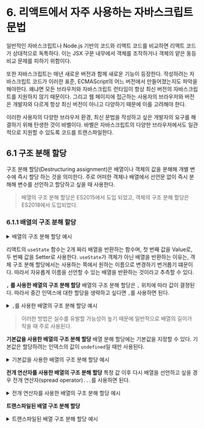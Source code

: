 # 6. 리액트에서 자주 사용하는 자바스크립트 문법

일반적인 자바스크립트나 Node.js 기반의 코드와 리액트 코드를 비교하면 리액트 코드가 상대적으로 독특하다. 이는 JSX 구문 내무에서 객체를 조작하거나 객체의 얕은 동등 비교 문제를 피하기 위함이다.

또한 자바스크립트는 매년 새로운 버전과 함께 새로운 기능이 등장한다. 작성하려는 자바스크립트 코드가 이러한 표준, ECMAScript의 어느 버전에서 만들어졌는지도 파악을 해야한다.
왜냐면 모든 브라우저와 자바스크립트 런타임이 항상 최신 버전의 자바스크립트를 지원하지 않기 때문이다. 그리고 웹 페이지에 접근하는 사용자의 브라우저와 버전은 개발자와 다르게 항상 최신 버전이 아니고 다양하기 때문에 이를 고려해야 한다.

이러한 사용자의 다양한 브라우저 환경, 최신 문법을 작성하고 싶은 개발자의 요구를 해결하기 위해 탄생한 것이 바벨이다. 바벨은 자바스크립트의 다양한 브라우저에서도 일관적으로 지원할 수 있도록 코드를 트랜스파일한다.

## 6.1 구조 분해 할당

구조 분해 할당(Destructuring assignment)은 배열이나 객체의 값을 분해해 개별 변수에 즉시 할당 하는 것을 의미한다. 주로 어떠한 객체나 배열에서 선언문 없이 즉시 분해해 변수를 선언하고 할당하고 싶을 때 사용한다.

> 배열의 구조 분해 할당은 ES2015에서 도입 되었고, 객체의 구조 분해 할당은 ES2018에서 도입되었다.

### 6.1.1 배열의 구조 분해 할당

<details>
<summary>배열의 구조 분해 할당 예시</summary>

```jsx
const array = [1, 2, 3, 4, 5];

// first = 1, second = 2, third = 3, rest = [4, 5]
const [first, second, third, ...rest] = array;
```

</details>

리액트의 `useState` 함수는 2개 짜리 배열을 반환하는 함수며, 첫 번째 값을 Value로, 두 번째 값을 Setter로 사용한다.
`useState`가 객체가 아닌 배열을 반환하는 이유는, 객체 구조 분해 할당에서는 사용하는 쪽에서 원하는 이름으로 변경하기 번거롭기 떄문이다. 따라서 자유롭게 이름을 선언할 수 있는 배열을 반환하는 것이라고 추측할 수 있다.

**`,` 를 사용한 배열의 구조 분해 할당**
배열의 구조 분해 할당은 `,` 위치에 따라 값이 결졍된다. 따라서 중간 인덱스에 대한 할당을 생략하고 싶다면 `,`를 사용하면 된다.

<details>
<summary><code>,</code>를 사용한 배열의 구조 분해 할당 예시</summary>

```jsx
const array = [1, 2, 3, 4, 5];

// first = 1, second = 2, third = 3, rest = [4, 5]
const [first, , , , ...fifth] = array; // 2, 3, 4는 아무 표현식이 없으므로 변수 할당이 생략된다.

console.log(first, fifth); // 1, 5
```

</details>

> 이러한 방법은 실수를 유발할 가능성이 높기 때문에 일반적으로 배열의 길이가 작을 때 주로 사용된다.

**기본값을 사용한 배열의 구조 분해 할당**
배열 분해 할당에는 기본값을 지정할 수 있다. 기본값은 할당하려는 인덱스의 값이 `undefined`일 때만 사용된다.

<details>

<summary>기본값을 사용한 배열의 구조 분해 할당 예시</summary>

```jsx
const array = [0, null, undefined, "", 5];
const [first = 9, second = 9, third = 9, fourth = 9, fifth = 9, sixth = 9] =
  array;

console.log(first, second, third, fourth, fifth, sixth); // 0, null, 9, "", 5, 9
```

`third`는 `undefined`이므로 기본값인 `9`가 할당며 `sixth`는 배열의 길이를 넘어서 구조 분해 할당되었으므로 `undefined`가 할당되어 기본값 `9`가 할당된다.

</details>

**전개 연산자를 사용한 배열의 구조 분해 할당**
특정 값 이후 다시 배열을 선언하고 싶을 경우 전개 연산자(spread operator)`...`를 사용하면 된다.

<details>

<summary>전개 연산자를 사용한 배열의 구조 분해 할당 예시</summary>

```jsx
const array = [1, 2, 3, 4, 5];

const [first, second, ...rest] = array;

console.log(first, second, rest); // 1, 2, [3, 4, 5]
```

</details>

**트랜스파일된 배열 구조 분해 할당**

<details>

<summary>트랜스파일된 배열 구조 분해 할당 예시</summary>

- 트랜스파일 전

```jsx
const array = [1, 2, 3, 4, 5];
const [first, second, third, ...arrayRest] = array;
```

- 트랜스파일 후

```jsx
var array = [1, 2, 3, 4, 5];
var first = array[0],
  second = array[1],
  third = array[2],
  arrayRest = array.slice(3);
```

### 6.1.2 객체의 구조 분해 할당
